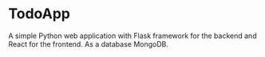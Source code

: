 # TodoApp
A simple Python web application with Flask framework for the backend and React for the frontend. As a database MongoDB.
